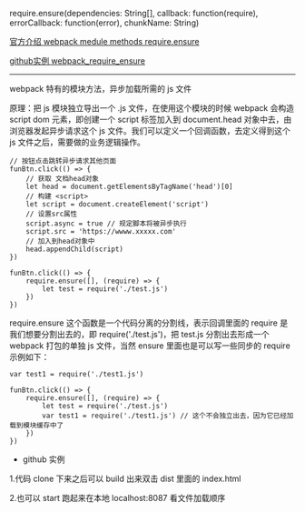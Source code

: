 require.ensure(dependencies: String[], callback: function(require), errorCallback: function(error), chunkName: String)

[官方介绍 webpack medule methods require.ensure](https://www.webpackjs.com/api/module-methods/#require-ensure)

[github实例 webpack_require_ensure](https://github.com/shadow-Fiend/webpack_require_ensure)

---

webpack 特有的模块方法，异步加载所需的 js 文件

原理：把 js 模块独立导出一个 .js 文件，在使用这个模块的时候 webpack 会构造 script dom 元素，即创建一个 script 标签加入到 document.head 对象中去，由浏览器发起异步请求这个 js 文件。我们可以定义一个回调函数，去定义得到这个 js 文件之后，需要做的业务逻辑操作。

```
// 按钮点击跳转异步请求其他页面
funBtn.click(() => {
	// 获取 文档head对象
	let head = document.getElementsByTagName('head')[0]
	// 构建 <script>
	let script = document.createElement('script')
	// 设置src属性
	script.async = true // 规定脚本将被异步执行
	script.src = 'https://wwww.xxxxx.com'
	// 加入到head对象中
	head.appendChild(script)
})
```
```
funBtn.click(() => {
	require.ensure([], (require) => {
		let test = require('./test.js')
	})
})
```

require.ensure 这个函数是一个代码分离的分割线，表示回调里面的 require 是我们想要分割出去的，即 require('./test.js')，把 test.js 分割出去形成一个 webpack 打包的单独 js 文件，当然 ensure 里面也是可以写一些同步的 require 示例如下：

```
var test1 = require('./test1.js')

funBtn.click(() => {
	require.ensure([], (require) => {
		let test = require('./test.js')
		var test1 = require('./test1.js') // 这个不会独立出去，因为它已经加载到模块缓存中了
	})
})
```

- github 实例 

1.代码 clone 下来之后可以 build 出来双击 dist 里面的 index.html 

2.也可以 start 跑起来在本地 localhost:8087 看文件加载顺序
